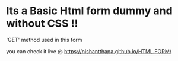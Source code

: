 # Its a Basic Html form dummy and without CSS !!

'GET' method used in this form 

you can check it live @ https://nishantthapa.github.io/HTML.FORM/
